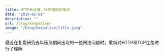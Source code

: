 ```yaml
---
title: HTTP长连接，短连接和连接池
date: "2019-05-01"
description: ""
url: /blog/keepalive/
image: "/blog/keepalive/title.jpeg"
---
```

最近在复盘研究去年压测期间出现的一些网络问题时，重新对HTTP和TCP连接进行了理解
<!--more-->